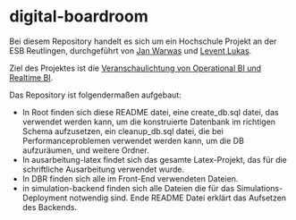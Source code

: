 # digital-boardroom

Bei diesem Repository handelt es sich um ein Hochschule Projekt an der ESB Reutlingen, durchgeführt von [Jan Warwas](https://www.linkedin.com/in/jan-warwas/) und [Levent Lukas](https://www.linkedin.com/in/leventlukas/
).


Ziel des Projektes ist die [Veranschaulichtung von Operational BI und Realtime BI](https://youtu.be/xnNvUQCp5Rk). 

Das Repository ist folgendermaßen aufgebaut:

- In Root finden sich diese README datei, eine create_db.sql datei, das verwendet werden kann, um die konstruierte Datenbank im richtigen Schema aufzusetzen, ein cleanup_db.sql datei, die bei Performanceproblemen verwendet werden kann, um die DB aufzuräumen, und weitere Ordner.
- In ausarbeitung-latex findet sich das gesamte Latex-Projekt, das für die schriftliche Ausarbeitung verwendet wurde.
- In DBR finden sich alle im Front-End verwendeten Dateien.
- in simulation-backend finden sich alle Dateien die für das Simulations-Deployment notwendig sind. Ende README Datei erklärt das Aufsetzen des Backends.
